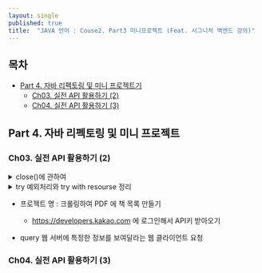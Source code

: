 ```yaml
---
layout: single
published: true
title:  "JAVA 언어 : Couse2. Part3 미니프로젝트 (Feat. 시그니처 백엔드 강의)"
---
```




## 목차

- [Part 4. 자바 리펙토링 및 미니 프로젝트기](#part-4-자바-리펙토링-및-미니-프로젝트)
  * [Ch03. 실전 API 활용하기 (2)](#ch03-실전-api-활용하기-2)
  * [Ch04. 실전 API 활용하기 (3)](#ch03-실전-api-활용하기-3)

## Part 4. 자바 리펙토링 및 미니 프로젝트

### Ch03. 실전 API 활용하기 (2)


<details>
  <summary>
    close()에 관하여
  </summary>

<div markdown="1">
  <br>

* close() 메서드
  - 메모리에 할당된 인스턴스가 아니라 운영체제의 자원(시스템 자원)을 끌어와서 쓰는 스트림을 닫아줌
  - 자바 외부에 있는 것들 File, Writer Document,  Scanner 등등
  - 그러나 API 중에서 자바 외부가 아니어도 Close가 있는 클래스가 있음(개별확인필요-API문서확인)
  
---

</div>
</details>

<details>
  <summary>
    try 예외처리와 try with resourse 정리
  </summary>

<div markdown="1">
  <br>

* try 예외처리와 try with resourse
  : 수업에서 다루지 않은 예외처리에 대해 상세히 알아보기

  - 우선 예외처리는 오류들을 알려주는 건데, 프로그래밍 언어의 문법적 오류의 경우 __에러(Error)__ 실행중 발생하는 오류 __예외(Exception)__ 이라 한다.
  - throw의 경우 예외를 발생시킬때 사용한다.(사용자에게 주의주거나 관련처리해달라고 부탁)
예시는 다음과같다.

```java
if(x<0){
    throw new Error('x는 음수가 아니어야 합니다.')
}
```

  - catch의 경우 try문에서 예외가 발생하면 호출된다
  - finally의 경우 try문에서 예외가 발생하든 안한든 호출된다.
  - 둘 중 하나는 생략될 수 있다. 둘다 생략은 안된다고한다..
  -  `throws IOException`의 경우 예외가 발생하면 해당 클래스에서 벗어나게 된다.
  - try with resourse 는 `try(Writer writer = new FileWriter(fileName))` 이렇게 괄호안에 스트림에 관한 식하나가 추가되고, 끝나면 닫아준다. try문 안에 있는 예외값을 출력해준다. (finally 쪽이나 stream닫을 때 예욋값을 출력해주려면 다른 추가 코드가 필요하다.
  - try with resourse는 try만 써도 무관하다.

* 예외에 관해서
  : Runtime Excetpion은 자잘한거라서 처리 안해도되는오류
  
  - 예외는 Exception으로 나누며 RuntimeException과 그외로 나뉘는데 그중 IOException은 스트림, 파일 및 디렉터리를 사용하여 정보를 엑세스하는동안 throw된 예외에 대한 기본 클래스이다. > 입출력 작업시 발생되는 오류를 말함
  - throws IOExctiopn은 이오류가 났을시 예외처리


---

</div>
</details>



* 프로젝트 명
  : 크롤링하여 PDF 에 책 목록 만들기

  - https://developers.kakao.com 에 로그인해서  API키 받아오기

 - query 웹 서버에 특정한 정보를 보여달라는 웹 클라이언트 요청




### Ch04. 실전 API 활용하기 (3)





